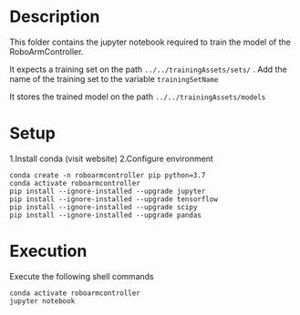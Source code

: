 # Description
This folder contains the jupyter notebook required to train the model of the RoboArmController.

It expects a training set on the path ```../../trainingAssets/sets/``` . Add the name of the training set to the variable ```trainingSetName```

It stores the trained model on the path ```../../trainingAssets/models```

# Setup

1.Install conda (visit website)
2.Configure environment
```
conda create -n roboarmcontroller pip python=3.7
conda activate roboarmcontroller
pip install --ignore-installed --upgrade jupyter
pip install --ignore-installed --upgrade tensorflow
pip install --ignore-installed --upgrade scipy
pip install --ignore-installed --upgrade pandas
```

# Execution

Execute the following shell commands

```
conda activate roboarmcontroller
jupyter notebook
```